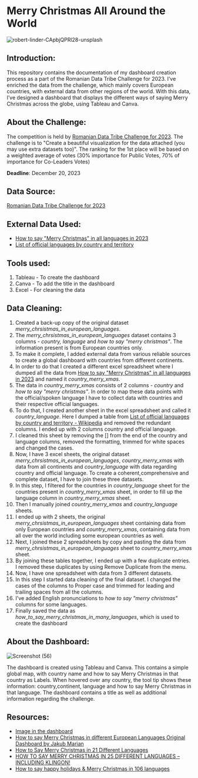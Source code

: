 # Merry Christmas All Around the World

![robert-linder-CApbjQPRl28-unsplash](https://github.com/Arpita-deb/How-to-say-merry-christmas-in-different-languages/assets/139372731/8b51b8f8-c93e-4829-87fc-040d039f4410)

## Introduction: 

This repository contains the documentation of my dashboard creation process as a part of the Romanian Data Tribe Challenge for 2023. I’ve enriched the data from the challenge, which mainly covers European countries, with external data from other regions of the world. With this data, I’ve designed a dashboard that displays the different ways of saying Merry Christmas across the globe, using Tableau and Canva.

## About the Challenge:

The competition is held by [Romanian Data Tribe Challenge for 2023](https://data.world/romanian-data/merry-christmas-in-european-languages). The challenge is to "Create a beautiful visualization for the data attached (you may use extra datasets too)". The ranking for the 1st place will be based on a weighted average of votes (30% importance for Public Votes, 70% of importance for Co-Leaders Votes)

**Deadline**: December 20, 2023

## Data Source:

[Romanian Data Tribe Challenge for 2023](https://data.world/romanian-data/merry-christmas-in-european-languages)

## External Data Used:

* [How to say "Merry Christmas" in all languages in 2023](https://polyglotclub.com/wiki/Language/Multiple-languages/Vocabulary/Merry-Christmas-in-all-countries-languages)
* [List of official languages by country and territory](https://en.wikipedia.org/wiki/List_of_official_languages_by_country_and_territory#:~:text=List%20of%20countries%2Fterritories%20%20%20%20Country%2FRegion%20,%20%20%20%2023%20more%20rows%20)

## Tools used:

1. Tableau - To create the dashboard
2. Canva - To add the title in the dashboard
3. Excel -  For cleaning the data

## Data Cleaning:

1. Created a back-up copy of the original dataset _merry_chrsistmas_in_european_languages_.
2. The _merry_chrsistmas_in_european_languages_ dataset contains 3 columns - _country, language_ and _how to say "merry christmas"_. The information present is from European countries only.
3. To make it complete, I added external data from various reliable sources to create a global dashboard with countries from different continents.
4. In order to do that I created a different excel spreadsheet where I dumped all the data from [How to say "Merry Christmas" in all languages in 2023](https://polyglotclub.com/wiki/Language/Multiple-languages/Vocabulary/Merry-Christmas-in-all-countries-languages) and named it _country_merry_xmas_.
5. The data in _country_merry_xmas_ consists of 2 columns - _country_ and _how to say "merry christmas"_. In order to map these data points with the official/spoken language I have to collect data with countries and their respective official languages.
6. To do that, I created another sheet in the excel spreadsheet and called it _country_language_. Here I dumped a table from [List of official languages by country and territory - Wikipedia](https://en.wikipedia.org/wiki/List_of_official_languages_by_country_and_territory#:~:text=List%20of%20countries%2Fterritories%20%20%20%20Country%2FRegion%20,%20%20%20%2023%20more%20rows%20) and removed the redundant columns. I ended up with 2 columns country and official language.
7. I cleaned this sheet by removing the [] from the end of the country and language columns, removed the formatting, trimmed for white spaces and changed the cases. 
8. Now, I have 3 excel sheets, the original dataset _merry_chrsistmas_in_european_languages_, _country_merry_xmas_ with data from all continents and _country_language_ with data regarding country and official language. To create a coherent,comprehensive and complete dataset, I have to join these three datasets.
9. In this step, I filtered for the countries in _country_language_ sheet for the countries present in _country_merry_xmas_ sheet, in order to fill up the language column in _country_merry_xmas_ sheet.
10. Then I manually joined _country_merry_xmas_ and _country_language_ sheets.
11. I ended up with 2 sheets, the original _merry_chrsistmas_in_european_languages_ sheet containing data from only European countries and _country_merry_xmas_, containing data from all over the world including some european countries as well.
12. Next, I joined these 2 spreadsheets by copy and pasting the data from _merry_chrsistmas_in_european_languages_ sheet to _country_merry_xmas_ sheet.
13. By joining these tables together, I ended up with a few duplicate entries. I removed these duplicates by using Remove Duplicate from the menu.
14. Now, I have one spreadsheet with data from 3 different datasets.
15. In this step I started data cleaning of the final dataset. I changed the cases of the columns to Proper case and trimmed for leading and trailing spaces from all the columns.
16. I've added English pronunciations to _how to say "merry christmas"_ columns for some languages.
17. Finally saved the data as _how_to_say_merry_christmas_in_many_languages_, which is used to create the dashboard


## About the Dashboard:

![Screenshot (56)](https://github.com/Arpita-deb/How-to-say-merry-christmas-in-different-languages/assets/139372731/d91ce3b3-db77-463d-90fb-a90169b1dc83)

The dashboard is created using Tableau and Canva. This contains a simple global map, with country name and how to say Merry Christmas in that country as Labels. When hovered over any country, the tool tip shows these information: country,continent, language and how to say Merry Christmas in that language. The dashboard contains a title as well as additional information regarding the challenge.

## Resources:

* [Image in the dashboard](https://unsplash.com/photos/two-elf-on-the-shelf-figurines-kFbSKhukfIQ)
* [How to say Merry Christmas in different European Languages Original Dashboard by Jakub Marian](https://geographyeducation.org/2015/12/18/how-to-say-merry-christmas-in-different-european-languages/)
* [How to Say Merry Christmas in 21 Different Languages](https://www.mondly.com/blog/how-to-say-merry-christmas-different-languages/)
* [HOW TO SAY MERRY CHRISTMAS IN 25 DIFFERENT LANGUAGES – INCLUDING KLINGON!](https://blog.pimsleur.com/2018/12/20/merry-christmas-in-25-languages/)
* [How to say happy holidays & Merry Christmas in 106 languages](https://www.berlitz.com/blog/merry-christmas-different-languages)

